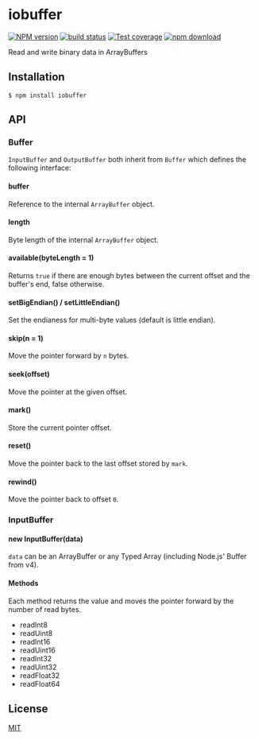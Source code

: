# iobuffer

  [![NPM version][npm-image]][npm-url]
  [![build status][travis-image]][travis-url]
  [![Test coverage][coveralls-image]][coveralls-url]
  [![npm download][download-image]][download-url]

Read and write binary data in ArrayBuffers

## Installation

```
$ npm install iobuffer
```

## API

### Buffer

`InputBuffer` and `OutputBuffer` both inherit from `Buffer` which defines the following interface:

#### buffer

Reference to the internal `ArrayBuffer` object.

#### length

Byte length of the internal `ArrayBuffer` object.

#### available(byteLength = 1)

Returns `true` if there are enough bytes between the current offset and the buffer's end, false otherwise.

#### setBigEndian() / setLittleEndian()

Set the endianess for multi-byte values (default is little endian).

#### skip(n = 1)

Move the pointer forward by `n` bytes.

#### seek(offset)

Move the pointer at the given offset.

#### mark()

Store the current pointer offset.

#### reset()

Move the pointer back to the last offset stored by `mark`.

#### rewind()

Move the pointer back to offset `0`.

### InputBuffer

#### new InputBuffer(data)

`data` can be an ArrayBuffer or any Typed Array (including Node.js' Buffer from v4).

#### Methods

Each method returns the value and moves the pointer forward by the number of read bytes.

* readInt8
* readUint8
* readInt16
* readUint16
* readInt32
* readUint32
* readFloat32
* readFloat64

## License

  [MIT](./LICENSE)

[npm-image]: https://img.shields.io/npm/v/iobuffer.svg?style=flat-square
[npm-url]: https://www.npmjs.com/package/iobuffer
[travis-image]: https://img.shields.io/travis/image-js/iobuffer/master.svg?style=flat-square
[travis-url]: https://travis-ci.org/image-js/iobuffer
[coveralls-image]: https://img.shields.io/coveralls/image-js/iobuffer.svg?style=flat-square
[coveralls-url]: https://coveralls.io/github/image-js/iobuffer
[download-image]: https://img.shields.io/npm/dm/iobuffer.svg?style=flat-square
[download-url]: https://www.npmjs.com/package/iobuffer
